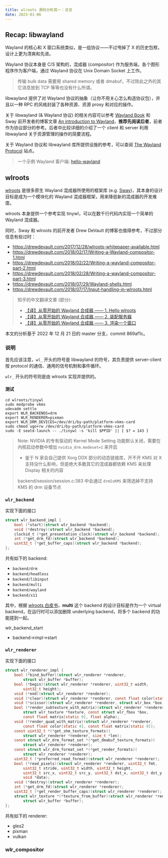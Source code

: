 ```yaml
---
title: wlroots 源码分析其一：总览
date: 2023-01-06
---
```


## Recap: libwayland

Wayland 的核心和 X 窗口系统类似，是一组协议——不过甩掉了 X 的历史包袱，设计上更为清爽和先进。

Wayland 协议本身是 C/S 架构的，混成器 (compositor) 作为服务端，各个图形程序作为客户端，通过 Wayland 协议在 Unix Domain Socket 上工作。

> 传输 bulk data 需要用 shared memory 或者 dmabuf，不过除此之外的其它消息放到 TCP 等等也没有什么所谓。

libwayland 提供了对 Wayland 协议的抽象（让你不用关心怎么构造协议包），并且以一种 RPC 的风格封装了各种资源、资源 proxy 和对应的操作。

关于 libwayland (& Wayland 协议) 的相关内容可以参考 [Wayland Book](https://wayland-book.com/) 和 Sway 前开发者的博客文章 [An introduction to Wayland](https://drewdevault.com/2017/06/10/Introduction-to-Wayland.html)，**推荐先阅读后者**，前者作为协议部分的参考。后者中比较详细的介绍了一个 client 和 server 利用 libwayland 关于资源管理的操作的简要流程。

关于 Wayland 协议和 libwayland 库所提供设施的参考，可以查阅 [The Wayland Protocol](https://wayland.freedesktop.org/docs/html/) 站点。

> 一个示例 Wayland 客户端:
> [hello-wayland](https://github.com/emersion/hello-wayland)

<!--
wayland protocal and programming & egl stuff
https://blog.csdn.net/u012839187/article/details/97135985
display: mesa: eglapi接口:getdisplay&initialize: https://blog.csdn.net/u012839187/article/details/120797488
-->

## wlroots

[wlroots](https://gitlab.freedesktop.org/wlroots/wlroots) 是很多原生 Wayland 混成器所使用的框架库 (e.g. [Sway](https://swaywm.org/))，其本身的设计目标是成为一个模块化的 Wayland 混成器框架，用来降低新的混成器的开发难度。

wlroots 本身提供一个参考实现 tinywl，可以在数千行代码内实现一个简单的 Wayland 混成器。

同时，Sway 和 wlroots 的前开发者 Drew DeVault 的博客也值得参考，不过部分信息有些过时：
- https://drewdevault.com/2017/12/28/wlroots-whitepaper-available.html 
- https://drewdevault.com/2018/02/17/Writing-a-Wayland-compositor-1.html 
- https://drewdevault.com/2018/02/22/Writing-a-wayland-compositor-part-2.html 
- https://drewdevault.com/2018/02/28/Writing-a-wayland-compositor-part-3.html 
- https://drewdevault.com/2018/07/29/Wayland-shells.html 
- https://drewdevault.com/2018/07/17/Input-handling-in-wlroots.html 

> 知乎的中文翻译文章 (部分):
> - [【译】从零开始的 Wayland 合成器 —— 1. Hello wlroots](https://zhuanlan.zhihu.com/p/411213507)
> - [【译】从零开始的 Wayland 合成器 —— 2. 装配服务器](https://zhuanlan.zhihu.com/p/412289576)
> - [【译】从零开始的 Wayland 合成器 —— 3. 渲染一个窗口](https://zhuanlan.zhihu.com/p/412289780)

本文的分析基于 2022 年 12 月 21 日的 master 分支，commit 869af1c。

### 说明

首先应该注意，`wl_` 开头的符号是 libwayland 的符号，其负责提供 server-client 按 protocol 的通信、通用的信号机制和事件循环。

`wlr_` 开头的符号则是由 wlroots 实现并提供的。

#### 测试

```
cd wlroots/tinywl
sudo modprobe vkms
udevadm settle
export WLR_BACKENDS=drm
export WLR_RENDERER=pixman
export WLR_DRM_DEVICES=/dev/dri/by-path/platform-vkms-card
sudo chmod ugo+rw /dev/dri/by-path/platform-vkms-card
sudo -E seatd-launch -- ./tinywl -s 'kill $PPID' || [ $? = 143 ]
```

> Note: NVIDIA 的专有驱动的 Kernel Mode Setting 功能默认关闭，需要在内核启动参数中增加 `nvidia_drm.modeset=1` 来开启
>
> - 鉴于 N 家会自己提供 Xorg DDX 部分的动态链接库，开不开 KMS 对 X 支持没什么影响，但是绝大多数其它的混成器都依赖 KMS 来处理 Display 相关的内容
> 
> backend/session/session.c:383 中会通过 `drmIsKMS` 来筛选掉不支持 KMS 的 drm 设备节点

### `wlr_backend`

实现下面的接口
```c
struct wlr_backend_impl {
	bool (*start)(struct wlr_backend *backend);
	void (*destroy)(struct wlr_backend *backend);
	clockid_t (*get_presentation_clock)(struct wlr_backend *backend);
	int (*get_drm_fd)(struct wlr_backend *backend);
	uint32_t (*get_buffer_caps)(struct wlr_backend *backend);
};
```

共有如下的 backend:
- `backend/drm`
- `backend/headless`
- `backend/libinput`
- `backend/multi`
- `backend/wayland`
- `backend/x11`

其中，根据 [wlroots 白皮书](https://drewdevault.com/2017/12/28/wlroots-whitepaper-available.html)，**multi** 这个 backend 的设计目标是作为一个 virtual backend，在运行时可以添加删除 underlying backend，将多个 backend 的功能搓到一起。

wlr_backend_start
- backend->impl->start

### `wlr_renderer`

实现下面的接口
```c
struct wlr_renderer_impl {
	bool (*bind_buffer)(struct wlr_renderer *renderer,
		struct wlr_buffer *buffer);
	bool (*begin)(struct wlr_renderer *renderer, uint32_t width,
		uint32_t height);
	void (*end)(struct wlr_renderer *renderer);
	void (*clear)(struct wlr_renderer *renderer, const float color[static 4]);
	void (*scissor)(struct wlr_renderer *renderer, struct wlr_box *box);
	bool (*render_subtexture_with_matrix)(struct wlr_renderer *renderer,
		struct wlr_texture *texture, const struct wlr_fbox *box,
		const float matrix[static 9], float alpha);
	void (*render_quad_with_matrix)(struct wlr_renderer *renderer,
		const float color[static 4], const float matrix[static 9]);
	const uint32_t *(*get_shm_texture_formats)(
		struct wlr_renderer *renderer, size_t *len);
	const struct wlr_drm_format_set *(*get_dmabuf_texture_formats)(
		struct wlr_renderer *renderer);
	const struct wlr_drm_format_set *(*get_render_formats)(
		struct wlr_renderer *renderer);
	uint32_t (*preferred_read_format)(struct wlr_renderer *renderer);
	bool (*read_pixels)(struct wlr_renderer *renderer, uint32_t fmt,
		uint32_t stride, uint32_t width, uint32_t height,
		uint32_t src_x, uint32_t src_y, uint32_t dst_x, uint32_t dst_y,
		void *data);
	void (*destroy)(struct wlr_renderer *renderer);
	int (*get_drm_fd)(struct wlr_renderer *renderer);
	uint32_t (*get_render_buffer_caps)(struct wlr_renderer *renderer);
	struct wlr_texture *(*texture_from_buffer)(struct wlr_renderer *renderer,
		struct wlr_buffer *buffer);
};
```

共有如下的 renderer:
- gles2
- pixman
- vulkan

### wlr_compositor

